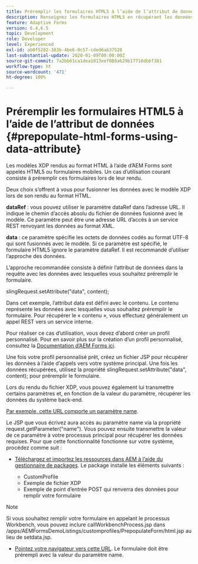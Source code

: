 ```yaml
---
title: Préremplir les formulaires HTML5 à l’aide de l’attribut de données.
description: Renseignez les formulaires HTML5 en récupérant les données de la source back-end.
feature: Adaptive Forms
version: 6.4,6.5
topic: Development
role: Developer
level: Experienced
exl-id: ab0f5282-383b-4be6-9c57-cded6ab37528
last-substantial-update: 2020-01-09T00:00:00Z
source-git-commit: 7a2bb61ca1dea1013eef088a629b17718dbbf381
workflow-type: ht
source-wordcount: '471'
ht-degree: 100%

---
```


# Préremplir les formulaires HTML5 à l’aide de l’attribut de données {#prepopulate-html-forms-using-data-attribute}


Les modèles XDP rendus au format HTML à l’aide d’AEM Forms sont appelés HTML5 ou formulaires mobiles. Un cas d’utilisation courant consiste à préremplir ces formulaires lors de leur rendu.

Deux choix s’offrent à vous pour fusionner les données avec le modèle XDP lors de son rendu au format HTML.

**dataRef** : vous pouvez utiliser le paramètre dataRef dans l’adresse URL. Il indique le chemin d’accès absolu du fichier de données fusionné avec le modèle. Ce paramètre peut être une adresse URL d’accès à un service REST renvoyant les données au format XML.

**data** : ce paramètre spécifie les octets de données codés au format UTF-8 qui sont fusionnés avec le modèle. Si ce paramètre est spécifié, le formulaire HTML5 ignore le paramètre dataRef. Il est recommandé d’utiliser l’approche des données.

L’approche recommandée consiste à définir l’attribut de données dans la requête avec les données avec lesquelles vous souhaitez préremplir le formulaire.

slingRequest.setAttribute(&quot;data&quot;, content);

Dans cet exemple, l’attribut data est défini avec le contenu. Le contenu représente les données avec lesquelles vous souhaitez préremplir le formulaire. Pour récupérer le « contenu », vous effectuez généralement un appel REST vers un service interne.

Pour réaliser ce cas d’utilisation, vous devez d’abord créer un profil personnalisé. Pour en savoir plus sur la création d’un profil personnalisé, consultez la [Documentation d’AEM Forms ici](https://helpx.adobe.com/fr/aem-forms/6/html5-forms/custom-profile.html).

Une fois votre profil personnalisé prêt, créez un fichier JSP pour récupérer les données à l’aide d’appels vers votre système principal. Une fois les données récupérées, utilisez la propriété slingRequest.setAttribute(&quot;data&quot;, content); pour préremplir le formulaire.

Lors du rendu du fichier XDP, vous pouvez également lui transmettre certains paramètres et, en fonction de la valeur du paramètre, récupérer les données du système back-end.

[Par exemple, cette URL comporte un paramètre name](http://localhost:4502/content/dam/formsanddocuments/PrepopulateMobileForm.xdp/jcr:content?name=john).

Le JSP que vous écrivez aura accès au paramètre name via la propriété request.getParameter(&quot;name&quot;). Vous pouvez ensuite transmettre la valeur de ce paramètre à votre processus principal pour récupérer les données requises.
Pour que cette fonctionnalité fonctionne sur votre système, procédez comme suit :

* [Téléchargez et importez les ressources dans AEM à l’aide du gestionnaire de packages](assets/prepopulatemobileform.zip).
Le package installe les éléments suivants :

   * CustomProfile
   * Exemple de fichier XDP
   * Exemple de point d’entrée POST qui renverra des données pour remplir votre formulaire

>[!NOTE]
>
>Si vous souhaitez remplir votre formulaire en appelant le processus Workbench, vous pouvez inclure callWorkbenchProcess.jsp dans /apps/AEMFormsDemoListings/customprofiles/PrepopulateForm/html.jsp au lieu de setdata.jsp.

* [Pointez votre navigateur vers cette URL](http://localhost:4502/content/dam/formsanddocuments/PrepopulateMobileForm.xdp/jcr:content?name=Adobe%20Systems). Le formulaire doit être prérempli avec la valeur du paramètre name.
